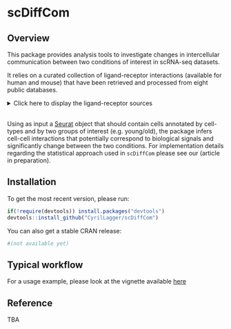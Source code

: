 
# scDiffCom

## Overview

This package provides analysis tools to investigate changes in intercellular 
communication between two conditions of interest in scRNA-seq datasets.

It relies on a curated collection of ligand-receptor interactions (available for 
human and mouse) that have been retrieved and processed from eight public
databases.

<details>
    <summary>Click here to display the ligand-receptor sources</summary>
- [CellChat](http://www.cellchat.org/)
- [CellPhoneDB](https://www.cellphonedb.org/)
- [CellTalkDB](http://tcm.zju.edu.cn/celltalkdb/)
- [connectomeDB2020](https://github.com/forrest-lab/NATMI)
- [ICELLNET](https://github.com/soumelis-lab/ICELLNET)
- [NicheNet](https://github.com/saeyslab/nichenetr)
- [SingleCellSignalR](http://www.bioconductor.org/packages/release/bioc/html/SingleCellSignalR.html)
- [scTensor](https://github.com/rikenbit/scTensor)
</details>&nbsp;

Using as input a [Seurat](https://satijalab.org/seurat/) object that should
contain cells annotated by cell-types and by two groups of interest
(e.g. young/old), the package infers cell-cell interactions that
potentially correspond to biological signals and significantly change between
the two conditions. For implementation details regarding the statistical
approach used in `scDiffCom` please see our (article in preparation). 


## Installation

To get the most recent version, please run:

```R
if(!require(devtools)) install.packages("devtools")
devtools::install_github("CyrilLagger/scDiffCom")
```

You can also get a stable CRAN release:

```R
#(not available yet)
```

## Typical workflow

For a usage example, please look at the vignette
available [here](https://cyrillagger.github.io/scDiffCom/)


## Reference

TBA


